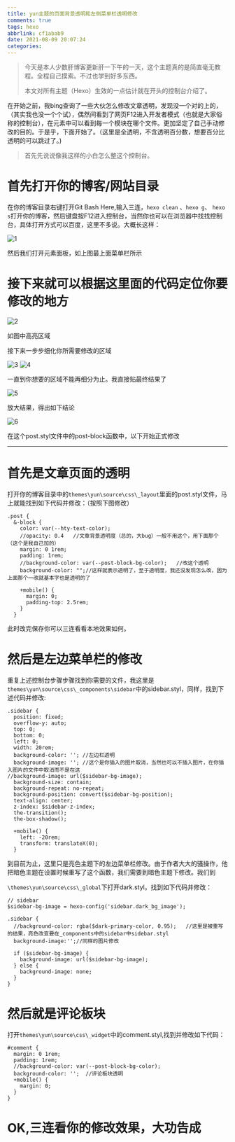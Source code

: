 ```yaml
---
title: yun主题的页面背景透明和左侧菜单栏透明修改
comments: true
tags: hexo
abbrlink: cf1abab9
date: 2021-08-09 20:07:24
categories:
---
```


> 今天是本人少数肝博客更新肝一下午的一天，这个主题真的是简直毫无教程。全程自己摸索。不过也学到好多东西。
>
> 本文对所有主题（Hexo）生效的一点估计就在开头的控制台介绍了。

在开始之前，我bing查询了一些大伙怎么修改文章透明，发现没一个对的上的，（其实我也没一个个试），偶然间看到了网页F12进入开发者模式（也就是大家俗称的控制台），在元素中可以看到每一个模块在哪个文件。更加坚定了自己手动修改的目的。于是乎，下面开始了。（这里是全透明，不含透明百分数，想要百分比透明的可以跳过了。)

> 首先先说说像我这样的小白怎么整这个控制台。

# 首先打开你的博客/网站目录

在你的博客目录右键打开Git Bash Here,输入三连，`hexo clean` 、`hexo g`、 `hexo s`打开你的博客，然后键盘按F12进入控制台，当然你也可以在浏览器中找找控制台，具体打开方式可以百度，这里不多说。大概长这样：

<img src="yun主题的页面背景透明和左侧菜单栏透明修改\1.png" alt="1"  />

然后我们打开元素面板，如上图最上面菜单栏所示

# 接下来就可以根据这里面的代码定位你要修改的地方

<img src="yun主题的页面背景透明和左侧菜单栏透明修改\2.png" alt="2"  />

如图中高亮区域

接下来一步步细化你所需要修改的区域

<img src="yun主题的页面背景透明和左侧菜单栏透明修改\3.png" alt="3"  />

<img src="yun主题的页面背景透明和左侧菜单栏透明修改\4.png" alt="4"  />

一直到你想要的区域不能再细分为止。我直接贴最终结果了

<img src="yun主题的页面背景透明和左侧菜单栏透明修改\5.png" alt="5"  />

放大结果，得出如下结论

<img src="yun主题的页面背景透明和左侧菜单栏透明修改\6.png" alt="6"  />

在这个post.styl文件中的post-block函数中，以下开始正式修改

----

# 首先是文章页面的透明

打开你的博客目录中的`themes\yun\source\css\_layout`里面的post.styl文件，马上就能找到如下代码并修改：（按照下图修改）

```stylus
.post {
  &-block {
    color: var(--hty-text-color);
    //opacity: 0.4   //文章背景透明度（总的，大bug）一般不用这个，用下面那个（这个是我自己加的）
    margin: 0 1rem;
    padding: 1rem;
    //background-color: var(--post-block-bg-color);   //改这个透明
    background-color: "";//这样就表示透明了，至于透明度，我还没发现怎么改，因为上面那个一改就基本字也是透明的了

    +mobile() {
      margin: 0;
      padding-top: 2.5rem;
    }
  }
```

此时改完保存你可以三连看看本地效果如何。

# 然后是左边菜单栏的修改

重复上述控制台步骤步骤找到你需要的文件，我这里是`themes\yun\source\css\_components\sidebar`中的sidebar.styl，同样，找到下述代码并修改:

```stylus
.sidebar {
  position: fixed;
  overflow-y: auto;
  top: 0;
  bottom: 0;
  left: 0;
  width: 20rem;
  background-color: ''; //左边栏透明
  background-image: ''; //这个是你插入的图片取消，当然也可以不插入图片，在你插入图片的文件中取消而不是在这
//background-image: url($sidebar-bg-image);
  background-size: contain;
  background-repeat: no-repeat;
  background-position: convert($sidebar-bg-position);
  text-align: center;
  z-index: $sidebar-z-index;
  the-transition();
  the-box-shadow();

  +mobile() {
    left: -20rem;
    transform: translateX(0);
  }

```

到目前为止，这里只是亮色主题下的左边菜单栏修改。由于作者大大的骚操作，他把暗色主题在设置时候重写了这个函数，我们需要到暗色主题下修改。我们到

`\themes\yun\source\css\_global`下打开dark.styl。找到如下代码并修改：

```stylus
// sidebar
$sidebar-bg-image = hexo-config('sidebar.dark_bg_image');

.sidebar {
  //background-color: rgba($dark-primary-color, 0.95);   //这里是被重写的结果，亮色改变要在_components中的sidebar中sidebar.styl
  background-image:'';//同样的图片修改

  if ($sidebar-bg-image) {
    background-image: url($sidebar-bg-image);
  } else {
    background-image: none;
  }
}

```

# 然后就是评论板块

打开`themes\yun\source\css\_widget`中的comment.styl,找到并修改如下代码：

```stylus
#comment {
  margin: 0 1rem;
  padding: 1rem;
  //background-color: var(--post-block-bg-color);
  background-color: '';  //评论板块透明
  +mobile() {
    margin: 0;
  }
}

```

# OK,三连看你的修改效果，大功告成

